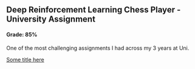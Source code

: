 ## Deep Reinforcement Learning Chess Player - University Assignment
#### Grade: 85%

One of the most challenging assignments I had across my 3 years at Uni. 



[Some title here](Deep_Reinforcement_learning_assignment.pdf)
